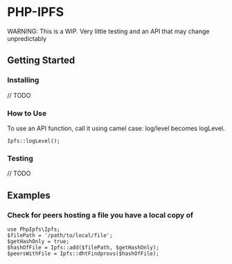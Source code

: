 # PHP-IPFS
WARNING: This is a WIP. Very little testing and an API that may change unpredictably
## Getting Started
### Installing
// TODO
### How to Use
To use an API function, call it using camel case:
log/level becomes logLevel.

```Ipfs::logLevel();```

### Testing
// TODO
## Examples
### Check for peers hosting a file you have a local copy of

```
use PhpIpfs\Ipfs;
$filePath = '/path/to/local/file';
$getHashOnly = true;
$hashOfFile = Ipfs::add($filePath, $getHashOnly);
$peersWithFile = Ipfs::dhtFindprovs($hashOfFile);
```